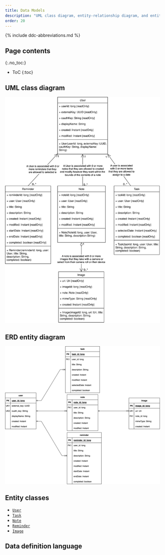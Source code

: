 ```yaml
---
title: Data Models
description: "UML class diagram, entity-relationship diagram, and entity classes."
order: 20
---
```


{% include ddc-abbreviations.md %}

## Page contents
{:.no_toc:}

- ToC
{:toc}

## UML class diagram

[![Noted UML Entity Diagram](img/Noted-UML.drawio.svg)](pdf/Noted-UML.drawio.pdf)

## ERD entity diagram

[![Noted ERD Entity Diagram](img/Noted-ERD.drawio.svg)](pdf/Noted-ERD.drawio.pdf)

## Entity classes

- [`User`](https://github.com/ddc-java-21/noted-dobisike/blob/2c1da6d7debccc78f91f7d091763c6143b32efe6/app/src/main/java/edu/cnm/deepdive/noted/model/entity/User.java)
- [`Task`](https://github.com/ddc-java-21/noted-dobisike/blob/2c1da6d7debccc78f91f7d091763c6143b32efe6/app/src/main/java/edu/cnm/deepdive/noted/model/entity/Task.java)
- [`Note`](https://github.com/ddc-java-21/noted-dobisike/blob/2c1da6d7debccc78f91f7d091763c6143b32efe6/app/src/main/java/edu/cnm/deepdive/noted/model/entity/Note.java)
- [`Reminder`](https://github.com/ddc-java-21/noted-dobisike/blob/2c1da6d7debccc78f91f7d091763c6143b32efe6/app/src/main/java/edu/cnm/deepdive/noted/model/entity/Reminder.java)
- [`Image`](https://github.com/ddc-java-21/noted-dobisike/blob/2c1da6d7debccc78f91f7d091763c6143b32efe6/app/src/main/java/edu/cnm/deepdive/noted/model/entity/Image.java)

## Data definition language





